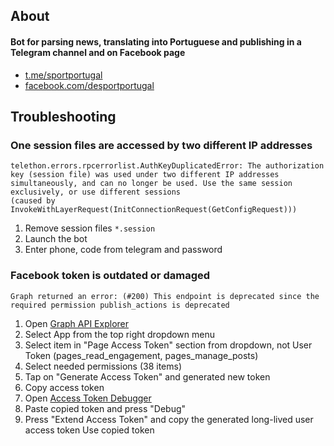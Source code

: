 ## About

#### Bot for parsing news, translating into Portuguese and publishing in a Telegram channel and on Facebook page
- [t.me/sportportugal](https://t.me/sportportugal)
- [facebook.com/desportportugal](https://www.facebook.com/desportportugal)

## Troubleshooting

### One session files are accessed by two different IP addresses
```commandline
telethon.errors.rpcerrorlist.AuthKeyDuplicatedError: The authorization key (session file) was used under two different IP addresses 
simultaneously, and can no longer be used. Use the same session exclusively, or use different sessions 
(caused by InvokeWithLayerRequest(InitConnectionRequest(GetConfigRequest)))
```
1. Remove session files `*.session`
2. Launch the bot 
3. Enter phone, code from telegram and password

### Facebook token is outdated or damaged
```commandline
Graph returned an error: (#200) This endpoint is deprecated since the required permission publish_actions is deprecated
```

1. Open [Graph API Explorer](https://developers.facebook.com/tools/explorer/)
2. Select App from the top right dropdown menu
3. Select item in "Page Access Token" section from dropdown, not User Token (pages_read_engagement,	pages_manage_posts) 
4. Select needed permissions (38 items)
5. Tap on "Generate Access Token" and generated new token
6. Copy access token
7. Open [Access Token Debugger](https://developers.facebook.com/tools/debug/accesstoken/)
8. Paste copied token and press "Debug"
9. Press "Extend Access Token" and copy the generated long-lived user access token
Use copied token
